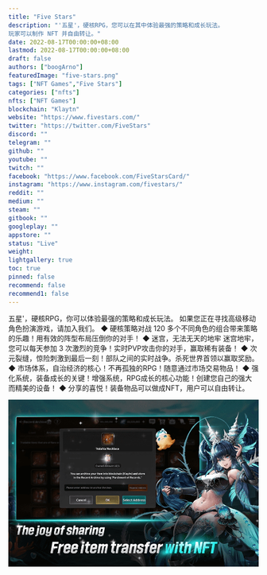 ```yaml
---
title: "Five Stars"
description: "'五星'，硬核RPG，您可以在其中体验最强的策略和成长玩法。
玩家可以制作 NFT 并自由转让。"
date: 2022-08-17T00:00:00+08:00
lastmod: 2022-08-17T00:00:00+08:00
draft: false
authors: ["boogArno"]
featuredImage: "five-stars.png"
tags: ["NFT Games","Five Stars"]
categories: ["nfts"]
nfts: ["NFT Games"]
blockchain: "Klaytn"
website: "https://www.fivestars.com/"
twitter: "https://twitter.com/FiveStars"
discord: ""
telegram: ""
github: ""
youtube: ""
twitch: ""
facebook: "https://www.facebook.com/FiveStarsCard/"
instagram: "https://www.instagram.com/fivestars/"
reddit: ""
medium: ""
steam: ""
gitbook: ""
googleplay: ""
appstore: ""
status: "Live"
weight: 
lightgallery: true
toc: true
pinned: false
recommend: false
recommend1: false
---
```

五星'，硬核RPG，你可以体验最强的策略和成长玩法。
如果您正在寻找高级移动角色扮演游戏，请加入我们。
◆ 硬核策略对战 120 多个不同角色的组合带来策略的乐趣！用有效的阵型布局压倒你的对手！
◆ 迷宫，无法无天的地牢 迷宫地牢，您可以每天参加 3 次激烈的竞争！实时PVP攻击你的对手，赢取稀有装备！
◆ 次元裂缝，惊险刺激到最后一刻！部队之间的实时战争。杀死世界首领以赢取奖励。
◆ 市场体系，自治经济的核心！不再孤独的RPG！随意通过市场交易物品！
◆ 强化系统，装备成长的关键！增强系统，RPG成长的核心功能！创建您自己的强大而精美的设备！
◆ 分享的喜悦！装备物品可以做成NFT，用户可以自由转让。

![fivestars-dapp-games-klaytn-image1_09fa727c09df19faff96710eb553c91a](fivestars-dapp-games-klaytn-image1_09fa727c09df19faff96710eb553c91a.png)
